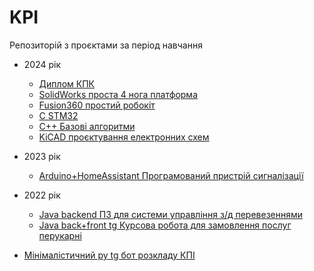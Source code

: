 # KPI

Репозиторій з проєктами за період навчання

- 2024 рік
  - [Диплом КПК](https://github.com/Bogd-an/Diplom)
  - [SolidWorks проста 4 нога платформа](https://github.com/Bogd-an/SimpleStepperRobot/tree/main/SW)
  - [Fusion360 простий робокіт](https://github.com/Bogd-an/SimpleStepperRobot)
  - [C STM32](https://github.com/Bogd-an/stm32_practical)
  - [C++ Базові алгоритми](https://github.com/Bogd-an/progAlg)
  - [KiCAD проєктування електронних схем](https://github.com/Bogd-an/circuit_design_2024)
- 2023 рік
  - [Arduino+HomeAssistant Програмований пристрій сигналізації](https://github.com/Bogd-an/CourseWork2024) 
- 2022 рік
  - [Java backend ПЗ для системи управління з/д перевезеннями](https://github.com/Bogd-an/sdt_practical_1)
  - [Java back+front tg Курсова робота для замовлення послуг перукарні](https://github.com/Bogd-an/centrifuge) 

- [Мінімалістичний py tg бот розкладу КПІ](https://github.com/Bogd-an/kpi_schedule)
